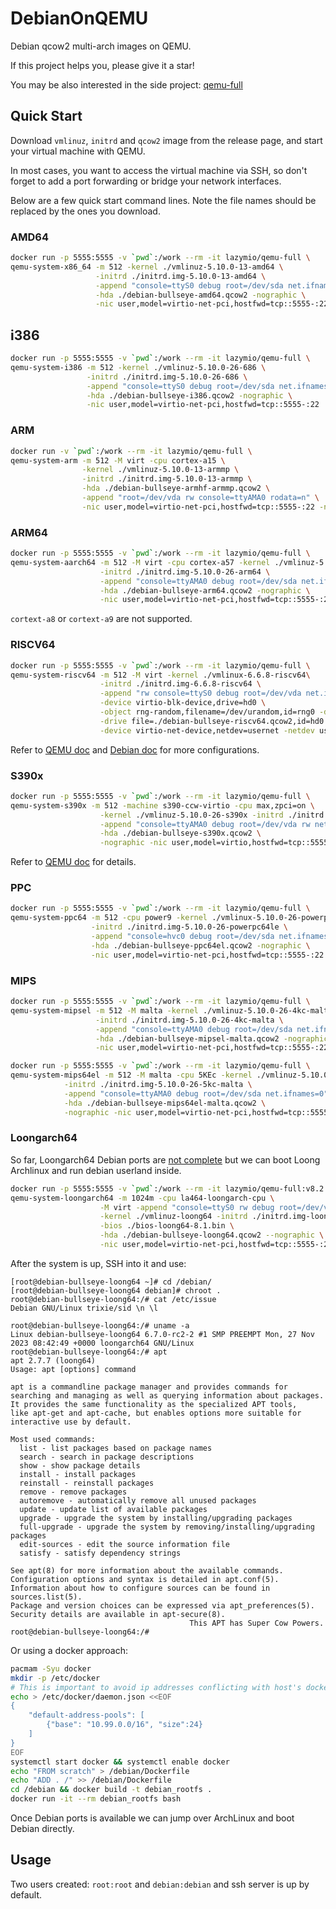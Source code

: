 # DebianOnQEMU

Debian qcow2 multi-arch images on QEMU.

If this project helps you, please give it a star!

You may be also interested in the side project: [qemu-full](https://github.com/wtdcode/qemu-full)

## Quick Start

Download `vmlinuz`, `initrd` and `qcow2` image from the release page, and start your virtual machine with QEMU.

In most cases, you want to access the virtual machine via SSH, so don't forget to add a port forwarding or bridge your network interfaces.

Below are a few quick start command lines. Note the file names should be replaced by the ones you download.

### AMD64

```bash
docker run -p 5555:5555 -v `pwd`:/work --rm -it lazymio/qemu-full \
qemu-system-x86_64 -m 512 -kernel ./vmlinuz-5.10.0-13-amd64 \
                   -initrd ./initrd.img-5.10.0-13-amd64 \
                   -append "console=ttyS0 debug root=/dev/sda net.ifnames=0" \
                   -hda ./debian-bullseye-amd64.qcow2 -nographic \
                   -nic user,model=virtio-net-pci,hostfwd=tcp::5555-:22
```

## i386

```bash
docker run -p 5555:5555 -v `pwd`:/work --rm -it lazymio/qemu-full \
qemu-system-i386 -m 512 -kernel ./vmlinuz-5.10.0-26-686 \
                 -initrd ./initrd.img-5.10.0-26-686 \
                 -append "console=ttyS0 debug root=/dev/sda net.ifnames=0" \
                 -hda ./debian-bullseye-i386.qcow2 -nographic \
                 -nic user,model=virtio-net-pci,hostfwd=tcp::5555-:22
```

### ARM

```bash
docker run -v `pwd`:/work --rm -it lazymio/qemu-full \
qemu-system-arm -m 512 -M virt -cpu cortex-a15 \
                -kernel ./vmlinuz-5.10.0-13-armmp \
                -initrd ./initrd.img-5.10.0-13-armmp \
                -hda ./debian-bullseye-armhf-armmp.qcow2 \
                -append "root=/dev/vda rw console=ttyAMA0 rodata=n" \
                -nic user,model=virtio-net-pci,hostfwd=tcp::5555-:22 -nographic
```

### ARM64

```bash
docker run -p 5555:5555 -v `pwd`:/work --rm -it lazymio/qemu-full \
qemu-system-aarch64 -m 512 -M virt -cpu cortex-a57 -kernel ./vmlinuz-5.10.0-26-arm64 \
                    -initrd ./initrd.img-5.10.0-26-arm64 \
                    -append "console=ttyAMA0 debug root=/dev/sda net.ifnames=0" \
                    -hda ./debian-bullseye-arm64.qcow2 -nographic \
                    -nic user,model=virtio-net-pci,hostfwd=tcp::5555-:22
```

`cortext-a8` or `cortext-a9` are not supported.

### RISCV64

```bash
docker run -p 5555:5555 -v `pwd`:/work --rm -it lazymio/qemu-full \
qemu-system-riscv64 -m 512 -M virt -kernel ./vmlinux-6.6.8-riscv64\
                    -initrd ./initrd.img-6.6.8-riscv64 \
                    -append "rw console=ttyS0 debug root=/dev/vda net.ifnames=0" \
                    -device virtio-blk-device,drive=hd0 \
                    -object rng-random,filename=/dev/urandom,id=rng0 -device virtio-rng-device,rng=rng0 \
                    -drive file=./debian-bullseye-riscv64.qcow2,id=hd0 -nographic \
                    -device virtio-net-device,netdev=usernet -netdev user,id=usernet,hostfwd=tcp::5555-:22 
```

Refer to [QEMU doc](https://wiki.qemu.org/Documentation/Platforms/RISCV) and [Debian doc](https://wiki.debian.org/RISC-V) for more configurations.

### S390x

```bash
docker run -p 5555:5555 -v `pwd`:/work --rm -it lazymio/qemu-full \
qemu-system-s390x -m 512 -machine s390-ccw-virtio -cpu max,zpci=on \
                    -kernel ./vmlinuz-5.10.0-26-s390x -initrd ./initrd.img-5.10.0-26-s390x \
                    -append "console=ttyAMA0 debug root=/dev/vda rw net.ifnames=0"\
                    -hda ./debian-bullseye-s390x.qcow2 \
                    -nographic -nic user,model=virtio,hostfwd=tcp::5555-:22
```

Refer to [QEMU doc](https://wiki.qemu.org/Documentation/Platforms/S390X) for details.

### PPC


```bash
docker run -p 5555:5555 -v `pwd`:/work --rm -it lazymio/qemu-full \
qemu-system-ppc64 -m 512 -cpu power9 -kernel ./vmlinux-5.10.0-26-powerpc64le \
                  -initrd ./initrd.img-5.10.0-26-powerpc64le \
                  -append "console=hvc0 debug root=/dev/sda net.ifnames=0" \
                  -hda ./debian-bullseye-ppc64el.qcow2 -nographic \
                  -nic user,model=virtio-net-pci,hostfwd=tcp::5555-:22
```

### MIPS

```bash
docker run -p 5555:5555 -v `pwd`:/work --rm -it lazymio/qemu-full \
qemu-system-mipsel -m 512 -M malta -kernel ./vmlinuz-5.10.0-26-4kc-malta \
                   -initrd ./initrd.img-5.10.0-26-4kc-malta \
                   -append "console=ttyAMA0 debug root=/dev/sda net.ifnames=0" \
                   -hda ./debian-bullseye-mipsel-malta.qcow2 -nographic \
                   -nic user,model=virtio-net-pci,hostfwd=tcp::5555-:22
```

```bash
docker run -p 5555:5555 -v `pwd`:/work --rm -it lazymio/qemu-full \
qemu-system-mips64el -m 512 -M malta -cpu 5KEc -kernel ./vmlinuz-5.10.0-26-5kc-malta \
            -initrd ./initrd.img-5.10.0-26-5kc-malta \
            -append "console=ttyAMA0 debug root=/dev/sda net.ifnames=0" \
            -hda ./debian-bullseye-mips64el-malta.qcow2 \
            -nographic -nic user,model=virtio-net-pci,hostfwd=tcp::5555-:22
```

### Loongarch64

So far, Loongarch64 Debian ports are [not complete](https://wiki.debian.org/Ports/loong64) but we can boot Loong Archlinux and run debian userland inside.

```bash
docker run -p 5555:5555 -v `pwd`:/work --rm -it lazymio/qemu-full:v8.2.0 \
qemu-system-loongarch64 -m 1024m -cpu la464-loongarch-cpu \
                    -M virt -append "console=ttyS0 rw debug root=/dev/vda" \
                    -kernel ./vmlinuz-loong64 -initrd ./initrd.img-loong64 \
                    -bios ./bios-loong64-8.1.bin \
                    -hda ./debian-bullseye-loong64.qcow2 --nographic \
                    -nic user,model=virtio-net-pci,hostfwd=tcp::5555-:22
```

After the system is up, SSH into it and use:

```
[root@debian-bullseye-loong64 ~]# cd /debian/
[root@debian-bullseye-loong64 debian]# chroot .
root@debian-bullseye-loong64:/# cat /etc/issue
Debian GNU/Linux trixie/sid \n \l

root@debian-bullseye-loong64:/# uname -a
Linux debian-bullseye-loong64 6.7.0-rc2-2 #1 SMP PREEMPT Mon, 27 Nov 2023 08:42:49 +0000 loongarch64 GNU/Linux
root@debian-bullseye-loong64:/# apt
apt 2.7.7 (loong64)
Usage: apt [options] command

apt is a commandline package manager and provides commands for
searching and managing as well as querying information about packages.
It provides the same functionality as the specialized APT tools,
like apt-get and apt-cache, but enables options more suitable for
interactive use by default.

Most used commands:
  list - list packages based on package names
  search - search in package descriptions
  show - show package details
  install - install packages
  reinstall - reinstall packages
  remove - remove packages
  autoremove - automatically remove all unused packages
  update - update list of available packages
  upgrade - upgrade the system by installing/upgrading packages
  full-upgrade - upgrade the system by removing/installing/upgrading packages
  edit-sources - edit the source information file
  satisfy - satisfy dependency strings

See apt(8) for more information about the available commands.
Configuration options and syntax is detailed in apt.conf(5).
Information about how to configure sources can be found in sources.list(5).
Package and version choices can be expressed via apt_preferences(5).
Security details are available in apt-secure(8).
                                        This APT has Super Cow Powers.
root@debian-bullseye-loong64:/#
```

Or using a docker approach:

```bash
pacmam -Syu docker
mkdir -p /etc/docker
# This is important to avoid ip addresses conflicting with host's docker!
echo > /etc/docker/daemon.json <<EOF
{
	"default-address-pools": [
		{"base": "10.99.0.0/16", "size":24}
	]
}
EOF
systemctl start docker && systemctl enable docker
echo "FROM scratch" > /debian/Dockerfile
echo "ADD . /" >> /debian/Dockerfile
cd /debian && docker build -t debian_rootfs .
docker run -it --rm debian_rootfs bash
```

Once Debian ports is available we can jump over ArchLinux and boot Debian directly.

## Usage

Two users created: `root:root` and `debian:debian` and ssh server is up by default.